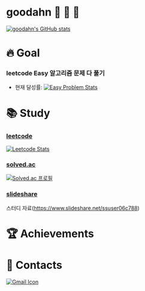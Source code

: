 # goodahn 🐢 🦁 🦄

[![goodahn's GitHub stats](https://github-readme-stats.vercel.app/api?username=goodahn)](https://github.com/anuraghazra/github-readme-stats)

# 🔥 Goal

### leetcode Easy 알고리즘 문제 다 풀기
- 현재 달성률:  [![Easy Problem Stats](http://fchw4hjrw1.execute-api.ap-northeast-2.amazonaws.com/Prod/leetcode/simple-counting?difficulty=Easy&target-count=all&username=goodahn)](https://leetcode.com/goodahn)

# 📚 Study

### [leetcode](https://leetcode.com/)

[![Leetcode Stats](https://leetcard.jacoblin.cool/goodahn)](https://leetcode.com/goodahn)

### [solved.ac](https://solved.ac/)

[![Solved.ac 프로필](http://mazassumnida.wtf/api/generate_badge?boj=wnaldj1589)](https://solved.ac/wnaldj1589)

### [slideshare](https://www.slideshare.net/)

스터디 자료(https://www.slideshare.net/ssuser06c788)

# 🏆 Achievements


# 📧 Contacts

[![Gmail Icon](https://img.shields.io/badge/Gmail-D14836?style=for-the-badge&logo=gmail&logoColor=white&link=mailto:wnaldj1589@gmail.com)](mailto:wnaldj1589@gmail.com)
